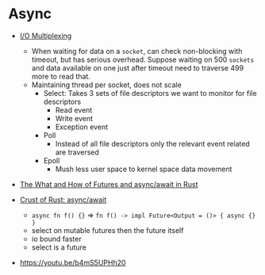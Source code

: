 # Async

- [I/O Multiplexing](https://www.softprayog.in/programming/io-multiplexing-select-poll-epoll-in-linux)
    - When waiting for data on a `socket`, can check non-blocking with timeout, but has serious overhead. Suppose waiting on 500 `sockets` and data available on one just after timeout need to traverse 499 more to read that.
    - Maintaining thread per socket,  does not scale
        - Select: Takes 3 sets of file descriptors we want to monitor for file descriptors
            - Read event
            - Write event
            - Exception event
        - Poll
            - Instead of all file descriptors only the relevant event related are traversed
        - Epoll
            - Mush less user space to kernel space data movement

- [The What and How of Futures and async/await in Rust](https://www.youtube.com/watch?v=9_3krAQtD2k)

- [Crust of Rust: async/await](https://youtu.be/ThjvMReOXYM)
    - `async fn f() {}` => `fn f() -> impl Future<Output = ()> { async {} }`
    - select on mutable futures then the future itself
    - io bound faster
    - select is a future

- https://youtu.be/b4mS5UPHh20